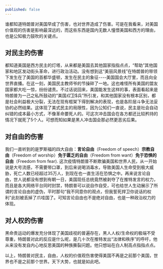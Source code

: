 ```yaml
---
published: false
---
```

谁都知道特朗普对美国早成了伤害，也对世界造成了伤害。可是在我看来，对美国价值观的伤害是影响最深远的，而这些东西是国内无数人憧憬美国和西方的理由，也是公知极力鼓吹的关键点。


## 对民主的伤害

都知道美国是西方民主的灯塔，从来都是美国去其他国家指指点点，“帮助”其他国家和地区发动街头革命，进行政治活动。没有想到这“美丽风景线”在特朗普的带领下发生在了美国的首都华盛顿，发生在民主的象征----美国国会大厅里，而且向全世界直播。在这一刻，美国民主教师爷的节操碎了一地。这也难怪所有美国的盟友国家都大吃一惊，纷纷谴责。不过话说回来，美国能发生这样的事，表面看起来是特朗普为一己之私所鼓动的“美国$红$卫$兵”所引发，和其他国家没有根本区别，都是社会利益极大分裂，无法在现有框架下得到解决的表现，也是各阶层斗争无法妥协的必然结果。这体现了美式民主的局限性，因为公知们一直说，民主是社会自动纠错的成本最小方式，不像革命要死人的。可这次冲击国会在各方都还比较矜持的情况下就死了5个人。可想而知如果是黑人冲击国会那必然更恶劣后果。


## 对自由的伤害

我们一直听到的是罗斯福的四大自由：**言论自由**（Freedom of speech）**宗教自由**（Freedom of worship）**免于匮乏的自由**（Freedom from want）**免于恐惧的自由**（Freedom from fear). 这次疫情特朗普不断欺骗美国和世界人民，从一开始说是大号流感，不需要带口罩，到后来说喝消毒水，导致美国人生命受到极大威胁，死亡人数已经超过35万人，到现在也一直生活在恐惧之中。再来说言论自由，世人说都没有想到有朝一日，美国现任总统竟然被剥夺了在推特发言的权力，而且是各大网络平台同时封禁，特朗普可以说自作自受，可也给世人生动展示了所谓的言论自由的虚伪，平时那句“我不同意你的观点，但我誓死捍卫你说话的权利”此刻被丢掉了爪哇国了。可知言论自由也不是绝对自由，也是一种政治权力的体现。

## 对人权的伤害

黑命贵运动的爆发充分体现了美国歧视的普遍存在，黑人人权/生命权的极端不受尊重，特朗普对此的反应是什么呢，是几十次在推特发出“法律和秩序”的呼吁，他从来没有发自内心地反思美国的种族撕裂问题。他只想站在白人制高点指指点点。

以上，特朗普对民主，自由，人权的价值观伤害使得美国不再是之前那个美国，世界也不是之前那个世界。天下大势，也就是如此吧。
